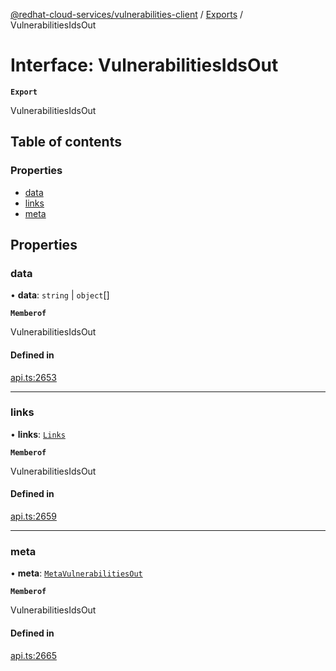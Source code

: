 [@redhat-cloud-services/vulnerabilities-client](../README.md) / [Exports](../modules.md) / VulnerabilitiesIdsOut

# Interface: VulnerabilitiesIdsOut

**`Export`**

VulnerabilitiesIdsOut

## Table of contents

### Properties

- [data](VulnerabilitiesIdsOut.md#data)
- [links](VulnerabilitiesIdsOut.md#links)
- [meta](VulnerabilitiesIdsOut.md#meta)

## Properties

### data

• **data**: `string` \| `object`[]

**`Memberof`**

VulnerabilitiesIdsOut

#### Defined in

[api.ts:2653](https://github.com/mkholjuraev/javascript-clients/blob/main/packages/vulnerabilities/git-api/api.ts#L2653)

___

### links

• **links**: [`Links`](Links.md)

**`Memberof`**

VulnerabilitiesIdsOut

#### Defined in

[api.ts:2659](https://github.com/mkholjuraev/javascript-clients/blob/main/packages/vulnerabilities/git-api/api.ts#L2659)

___

### meta

• **meta**: [`MetaVulnerabilitiesOut`](MetaVulnerabilitiesOut.md)

**`Memberof`**

VulnerabilitiesIdsOut

#### Defined in

[api.ts:2665](https://github.com/mkholjuraev/javascript-clients/blob/main/packages/vulnerabilities/git-api/api.ts#L2665)
